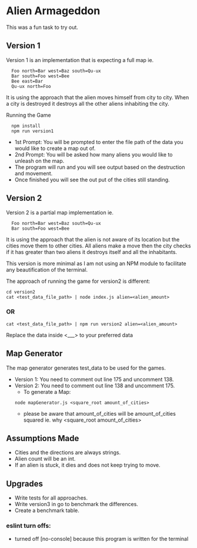 # Alien Armageddon

This was a fun task to try out. 

## Version 1
Version 1 is an implementation that is expecting a full map ie.

```
  Foo north=Bar west=Baz south=Qu-ux
  Bar south=Foo west=Bee
  Bee east=Bar
  Qu-ux north=Foo
  ```
It is using the approach that the alien moves himself from city to city. When a city is destroyed it destroys all the other aliens inhabiting the city. 

Running the Game

```
  npm install
  npm run version1
```
  - 1st Prompt: You will be prompted to enter the file path of the data you would like to create a map out of.
  - 2nd Prompt: You will be asked how many aliens you would like to unleash on the map.
  - The program will run and you will see output based on the destruction and movement. 
  - Once finished you will see the out put of the cities still standing.

## Version 2

Version 2 is a partial map implementation ie.

```
  Foo north=Bar west=Baz south=Qu-ux
  Bar south=Foo west=Bee
```

It is using the approach that the alien is not aware of its location but the cities move them to other cities. All aliens make a move then the city checks if it has greater than two aliens it destroys itself and all the inhabitants.

This version is more minimal as I am not using an NPM module to facilitate any beautification of the terminal. 

The approach of running the game for version2 is different:

```
cd version2
cat <test_data_file_path> | node index.js alien=<alien_amount>
```
### OR

```
cat <test_data_file_path> | npm run version2 alien=<alien_amount>
```

Replace the data inside <___> to your preferred data

## Map Generator
The map generator generates test_data to be used for the games.
  - Version 1: You need to comment out line 175 and uncomment 138.
  - Version 2: You need to comment out line 138 and uncomment 175.
    - To generate a Map:
    ``` 
    node mapGenerator.js <square_root amount_of_cities> 
    ```
      - please be aware that amount_of_cities will be amount_of_cities squared ie. why <square_root amount_of_cities>

## Assumptions Made
  - Cities and the directions are always strings.
  - Alien count will be an int.
  - If an alien is stuck, it dies and does not keep trying to move.

## Upgrades
  - Write tests for all approaches.
  - Write version3 in go to benchmark the differences.
  - Create a benchmark table.


### eslint turn offs:
  - turned off [no-console] because this program is written for the terminal